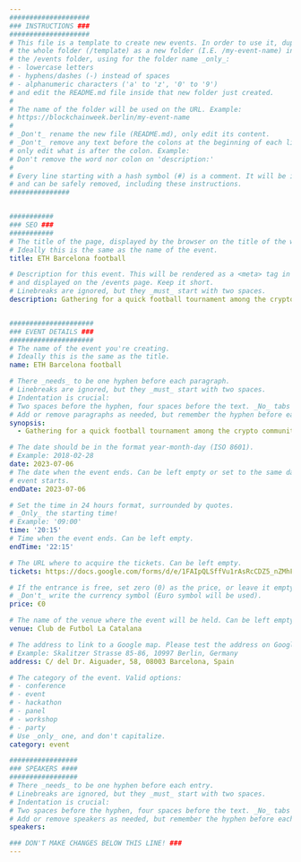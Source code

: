 ```yaml
---
####################
### INSTRUCTIONS ###
####################
# This file is a template to create new events. In order to use it, duplicate
# the whole folder (/template) as a new folder (I.E. /my-event-name) inside of
# the /events folder, using for the folder name _only_:
# - lowercase letters
# - hyphens/dashes (-) instead of spaces
# - alphanumeric characters ('a' to 'z', '0' to '9')
# and edit the README.md file inside that new folder just created.
#
# The name of the folder will be used on the URL. Example:
# https://blockchainweek.berlin/my-event-name
#
# _Don't_ rename the new file (README.md), only edit its content.
# _Don't_ remove any text before the colons at the beginning of each line,
# only edit what is after the colon. Example:
# Don't remove the word nor colon on 'description:'
#
# Every line starting with a hash symbol (#) is a comment. It will be ignored
# and can be safely removed, including these instructions.
###############


###########
### SEO ###
###########
# The title of the page, displayed by the browser on the title of the window.
# Ideally this is the same as the name of the event.
title: ETH Barcelona football

# Description for this event. This will be rendered as a <meta> tag in the HTML,
# and displayed on the /events page. Keep it short.
# Linebreaks are ignored, but they _must_ start with two spaces.
description: Gathering for a quick football tournament among the crypto community. There will be free drinks after the tournament.


#####################
### EVENT DETAILS ###
#####################
# The name of the event you're creating.
# Ideally this is the same as the title.
name: ETH Barcelona football

# There _needs_ to be one hyphen before each paragraph.
# Linebreaks are ignored, but they _must_ start with two spaces.
# Indentation is crucial:
# Two spaces before the hyphen, four spaces before the text. _No_ tabs allowed.
# Add or remove paragraphs as needed, but remember the hyphen before each entry.
synopsis:
  - Gathering for a quick football tournament among the crypto community. There will be free drinks after the tournament.

# The date should be in the format year-month-day (ISO 8601).
# Example: 2018-02-28
date: 2023-07-06
# The date when the event ends. Can be left empty or set to the same day the
# event starts.
endDate: 2023-07-06

# Set the time in 24 hours format, surrounded by quotes.
# _Only_ the starting time!
# Example: '09:00'
time: '20:15'
# Time when the event ends. Can be left empty.
endTime: '22:15'

# The URL where to acquire the tickets. Can be left empty.
tickets: https://docs.google.com/forms/d/e/1FAIpQLSffVu1rAsRcCDZ5_nZMhFbtyn1GGcakdCvk9AcAQ4_WUpkolQ/viewform

# If the entrance is free, set zero (0) as the price, or leave it empty.
# _Don't_ write the currency symbol (Euro symbol will be used).
price: €0

# The name of the venue where the event will be held. Can be left empty.
venue: Club de Futbol La Catalana

# The address to link to a Google map. Please test the address on Google Maps.
# Example: Skalitzer Strasse 85-86, 10997 Berlin, Germany
address: C/ del Dr. Aiguader, 58, 08003 Barcelona, Spain

# The category of the event. Valid options:
# - conference
# - event
# - hackathon
# - panel
# - workshop
# - party
# Use _only_ one, and don't capitalize.
category: event

#################
### SPEAKERS ####
#################
# There _needs_ to be one hyphen before each entry.
# Linebreaks are ignored, but they _must_ start with two spaces.
# Indentation is crucial:
# Two spaces before the hyphen, four spaces before the text. _No_ tabs allowed.
# Add or remove speakers as needed, but remember the hyphen before each entry.
speakers:

### DON'T MAKE CHANGES BELOW THIS LINE! ###
---
```


<!-- ### DON'T MAKE CHANGES BELOW THIS LINE! ### -->

<Event-Content/>
